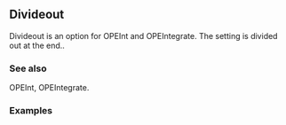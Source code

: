 ##  Divideout 

Divideout is an option for OPEInt and OPEIntegrate. The setting is divided out at the end..

###  See also 

OPEInt, OPEIntegrate.

###  Examples 